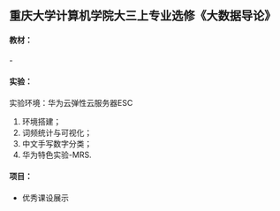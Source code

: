## 重庆大学计算机学院大三上专业选修《大数据导论》

#### 教材：
 \- 

#### 实验：
实验环境：华为云弹性云服务器ESC
 1. 环境搭建；
 2. 词频统计与可视化；
 3. 中文手写数字分类；
 4. 华为特色实验-MRS.

#### 项目：
 - 优秀课设展示
